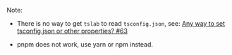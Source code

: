
Note: 

- There is no way to get `tslab` to read `tsconfig.json`, see: [Any way to set tsconfig.json or other properties? #63](https://github.com/yunabe/tslab/issues/63)

- pnpm does not work, use yarn or npm instead. 
